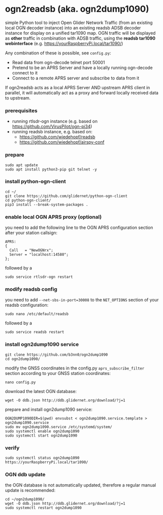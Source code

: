 # ogn2readsb (aka. ogn2dump1090)
simple Python tool to inject Open Glider Network Traffic (from an existing local OGN decoder instance) into an existing readsb ADSB decoder instance for display on a unified tar1090 map. OGN traffic will be displayed as **other** traffic in combination with ADSB traffic, using the **readsb tar1090 webinterface** (e.g. https://yourRaspberryPi.local/tar1090/)

Any combination of these is possible, see `config.py`:
- Read data from ogn-decode telnet port 50001
- Pretend to be an APRS Server and have a locally running ogn-decode connect to it
- Connect to a remote APRS server and subscribe to data from it

If ogn2readsb acts as a local APRS Server AND upstream APRS client in parallel, it will automatically act as a proxy and forward locally received data to upstream.


### prerequisites
- running rtlsdr-ogn instance (e.g. based on https://github.com/VirusPilot/ogn-pi34)
- running readsb instance, e.g. based on:
  - https://github.com/wiedehopf/readsb
  - https://github.com/wiedehopf/airspy-conf

### prepare
```
sudo apt update
sudo apt install python3-pip git telnet -y
```

### install python-ogn-client
```
cd ~/
git clone https://github.com/glidernet/python-ogn-client
cd python-ogn-client/
pip3 install --break-system-packages .
```

### enable local OGN APRS proxy (optional)
you need to add the following line to the OGN APRS configuration section after your station callsign:
```
APRS:
{
  Call   = "NewOGNrx";
  Server = "localhost:14580";
};
```
followed by a
```
sudo service rtlsdr-ogn restart
```

### modify readsb config
you need to add `--net-sbs-in-port=30008` to the `NET_OPTIONS` section of your readsb configuration:
```
sudo nano /etc/default/readsb
```
followed by a
```
sudo service readsb restart
```

### install ogn2dump1090 service
```
git clone https://github.com/b3nn0/ogn2dump1090
cd ogn2dump1090/
```
modify the GNSS coordinates in the config.py `aprs_subscribe_filter` section according to your GNSS station coordinates:
```
nano config.py
```
download the latest OGN database:
```
wget -O ddb.json http://ddb.glidernet.org/download/?j=1
```
prepare and install ogn2dump1090 service:
```
OGN2DUMP1090DIR=$(pwd) envsubst < ogn2dump1090.service.template > ogn2dump1090.service
sudo mv ogn2dump1090.service /etc/systemd/system/
sudo systemctl enable ogn2dump1090
sudo systemctl start ogn2dump1090
```

### verify
```
sudo systemctl status ogn2dump1090
https://yourRaspberryPi.local/tar1090/
```

### OGN ddb update
the OGN database is not automatically updated, therefore a regular manual update is recommended:
```
cd ~/ogn2dump1090/
wget -O ddb.json http://ddb.glidernet.org/download/?j=1
sudo systemctl restart ogn2dump1090
```
